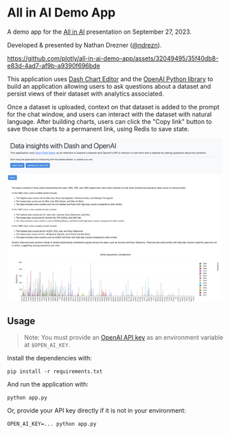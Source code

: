 # All in AI Demo App
A demo app for the [All in AI](https://allinevent.ai/) presentation on September 27, 2023.

Developed & presented by Nathan Drezner ([@ndrezn](https://github.com/ndrezn)).


https://github.com/plotly/all-in-ai-demo-app/assets/32049495/35f40db8-e83d-4ad7-af9b-a9390f696bde


This application uses [Dash Chart Editor](https://github.com/BSd3v/dash-chart-editor) and the [OpenAI Python library](https://github.com/openai/openai-python) to build an application allowing users to ask questions about a dataset and persist views of their dataset with analytics associated.

Once a dataset is uploaded, context on that dataset is added to the prompt for the chat window, and users can interact with the dataset with natural language. After building charts, users can click the "Copy link" button to save those charts to a permanent link, using Redis to save state.

<p align="center">
    <img src="screenshots/4.png", width=500>
</p>


## Usage
> Note: You must provide an [OpenAI API key](https://platform.openai.com/account/api-keys) as an environment variable at `$OPEN_AI_KEY`.

Install the dependencies with:
```
pip install -r requirements.txt
```

And run the application with:
```
python app.py
```

Or, provide your API key directly if it is not in your environment:
```
OPEN_AI_KEY=... python app.py
```
